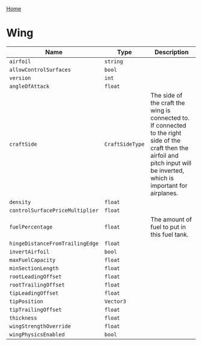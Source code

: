 [Home](https://wnp78.github.io/Sr2Xml/)

# Wing


|Name|Type|Description|
|--|--|--|
|`airfoil`|`string`||
|`allowControlSurfaces`|`bool`||
|`version`|`int`||
|`angleOfAttack`|`float`||
|`craftSide`|`CraftSideType`|The side of the craft the wing is connected to. If connected to the right side of the craft then the airfoil and pitch input will be inverted, which is important for airplanes.|
|`density`|`float`||
|`controlSurfacePriceMultiplier`|`float`||
|`fuelPercentage`|`float`|The amount of fuel to put in this fuel tank.|
|`hingeDistanceFromTrailingEdge`|`float`||
|`invertAirfoil`|`bool`||
|`maxFuelCapacity`|`float`||
|`minSectionLength`|`float`||
|`rootLeadingOffset`|`float`||
|`rootTrailingOffset`|`float`||
|`tipLeadingOffset`|`float`||
|`tipPosition`|`Vector3`||
|`tipTrailingOffset`|`float`||
|`thickness`|`float`||
|`wingStrengthOverride`|`float`||
|`wingPhysicsEnabled`|`bool`||


